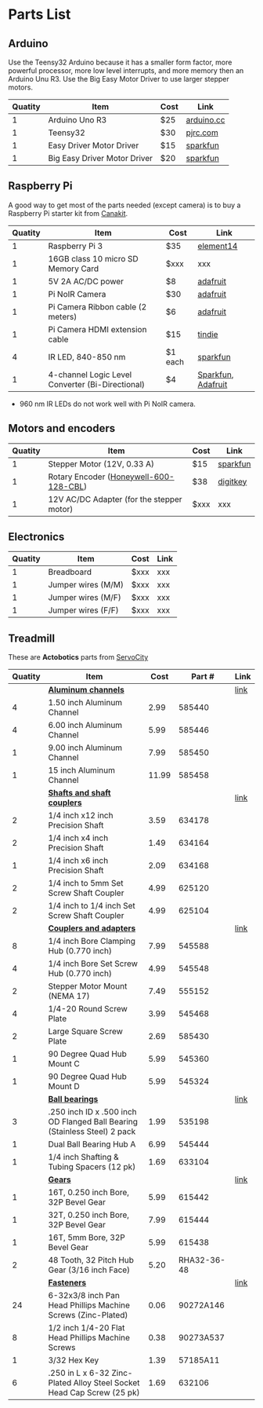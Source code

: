 
# Parts List

## Arduino

Use the Teensy32 Arduino because it has a smaller form factor, more powerful processor, more low level interrupts, and more memory then an Arduino Unu R3. Use the Big Easy Motor Driver to use larger stepper motors.

|Quatity	|Item	|Cost	|Link
| -----		| -----	| -----	| -----
|1	|Arduino Uno R3	|$25	|[arduino.cc](https://www.arduino.cc/en/main/arduinoBoardUno)
|1	|Teensy32	|$30	|[pjrc.com](https://www.pjrc.com/store/teensy32.html)
|1	|Easy Driver Motor Driver	|$15	|[sparkfun](https://www.sparkfun.com/products/12779)
|1	|Big Easy Driver Motor Driver	|$20	|[sparkfun](https://www.sparkfun.com/products/12859)

## Raspberry Pi

A good way to get most of the parts needed (except camera) is to buy a Raspberry Pi starter kit from [Canakit][2].

|Quatity	|Item	|Cost	|Link
| -----		| -----	| -----	| -----
|1	|Raspberry Pi 3	|$35	|[element14](https://www.element14.com/community/community/raspberry-pi)
|1	|16GB class 10 micro SD Memory Card	|$xxx	|xxx
|1	|5V 2A AC/DC power	|$8	|[adafruit](https://www.adafruit.com/products/1995)
|1	|Pi NoIR Camera	|$30	|[adafruit](https://www.adafruit.com/products/3100)
|1	|Pi Camera Ribbon cable (2 meters)	|$6	|[adafruit](https://www.adafruit.com/products/2144)
|1	|Pi Camera HDMI extension cable	|$15	|[tindie](https://www.tindie.com/products/freto/pi-camera-hdmi-cable-extension/)
|4	|IR LED, 840-850 nm	|$1 each	|[sparkfun][irled_sparkfun]
|1	|4-channel Logic Level Converter (Bi-Directional)	|$4	|[Sparkfun][loginlevelconverter_sparkfun], [Adafruit][loginlevelconverter_adafruit]

 - 960 nm IR LEDs do not work well with Pi NoIR camera.

## Motors and encoders
|Quatity	|Item	|Cost	|Link
| -----		| -----	| -----	| -----
|1	|Stepper Motor (12V, 0.33 A)	|$15	|[sparkfun](https://www.sparkfun.com/products/9238)
|1	|Rotary Encoder ([Honeywell-600-128-CBL][honeywell_encoder_specs])	|$38	|[digitkey][digitkey_encoder]
|1	|12V AC/DC Adapter (for the stepper motor)	|$xxx	|xxx

## Electronics

|Quatity	|Item	|Cost	|Link
| -----		| -----	| -----	| -----
|1	|Breadboard	|$xxx	|xxx
|1	|Jumper wires (M/M)	|$xxx	|xxx
|1	|Jumper wires (M/F)	|$xxx	|xxx
|1	|Jumper wires (F/F)	|$xxx	|xxx

<a name="treadmill"></a>
## Treadmill

These are **Actobotics** parts from [ServoCity][1]

|Quatity	|Item	|Cost	|Part #	|Link
| -----		| -----	| -----	| -----	| -----
|	|[**Aluminum channels**](https://www.servocity.com/html/aluminum_channel.html)	|	|	|[link](https://www.servocity.com/html/aluminum_channel.html)
|4	|1.50 inch Aluminum Channel	|2.99	|585440
|4	|6.00 inch Aluminum Channel	|5.99	|585446
|1	|9.00 inch Aluminum Channel	|7.99	|585450
|1	|15 inch Aluminum Channel	|11.99	|585458
|	|[**Shafts and shaft couplers**](https://www.servocity.com/html/shafting___tubing.html)	|	|	|[link](https://www.servocity.com/html/shafting___tubing.html)
|2	|1/4 inch x12 inch Precision Shaft	|3.59	|634178
|2	|1/4 inch x4 inch Precision Shaft	|1.49	|634164
|1	|1/4 inch x6 inch Precision Shaft	|2.09	|634168
|2	|1/4 inch to 5mm Set Screw Shaft Coupler	|4.99	|625120
|2	|1/4 inch to 1/4 inch Set Screw Shaft Coupler	|4.99	|625104
|	|[**Couplers and adapters**](https://www.servocity.com/html/hubs__couplers___adaptors.html)	|	|	|[link](https://www.servocity.com/html/hubs__couplers___adaptors.html)
|8	|1/4 inch Bore Clamping Hub (0.770 inch)	|7.99	|545588	
|4	|1/4 inch Bore Set Screw Hub (0.770 inch)	|4.99	|545548
|2	|Stepper Motor Mount (NEMA 17)	|7.49	|555152
|4	|1/4-20 Round Screw Plate	|3.99	|545468
|2	|Large Square Screw Plate	|2.69	|585430
|1	|90 Degree Quad Hub Mount C	|5.99	|545360
|1	|90 Degree Quad Hub Mount D	|5.99	|545324
|	|[**Ball bearings**](https://www.servocity.com/html/bearings___bushings.html)	|	|	|[link](https://www.servocity.com/html/bearings___bushings.html)
|3	|.250 inch ID x .500 inch OD Flanged Ball Bearing (Stainless Steel) 2 pack	|1.99	|535198
|1	|Dual Ball Bearing Hub A	|6.99	|545444
|1	|1/4 inch Shafting & Tubing Spacers (12 pk)	|1.69	|633104
|	|[**Gears**](https://www.servocity.com/html/gears.html)	|	|	|[link](https://www.servocity.com/html/gears.html)
|1	|16T, 0.250 inch Bore, 32P Bevel Gear	|5.99	|615442
|1	|32T, 0.250 inch Bore, 32P Bevel Gear	|7.99	|615444
|1	|16T, 5mm Bore, 32P Bevel Gear	|5.99	|615438
|2	|48 Tooth, 32 Pitch Hub Gear (3/16 inch Face)	|5.20	|RHA32-36-48
|	|[**Fasteners**](https://www.servocity.com/html/fasteners___hardware1.html)	|	|	|[link](https://www.servocity.com/html/fasteners___hardware1.html)
|24	|6-32x3/8 inch Pan Head Phillips Machine Screws (Zinc-Plated)	|0.06	|90272A146
|8	|1/2 inch 1/4-20 Flat Head Phillips Machine Screws	|0.38	|90273A537
|1	|3/32 Hex Key	|1.39	|57185A11
|6	|.250 in L x 6-32 Zinc-Plated Alloy Steel Socket Head Cap Screw (25 pk)	|1.69	|632106

[1]: http://servocity.com
[2]: http://www.canakit.com/raspberry-pi-3-ultimate-kit.html
[digitkey_encoder]: http://www.digikey.com/product-detail/en/600128CBL/600CS-ND/53504
[honeywell_encoder_specs]: http://sensing.honeywell.com/600%20series_005940-2-en_final_12sep12.pdf
[irled_sparkfun]: https://www.sparkfun.com/products/9469
[loginlevelconverter_sparkfun]: https://www.sparkfun.com/products/12009
[loginlevelconverter_adafruit]: https://www.adafruit.com/products/757
